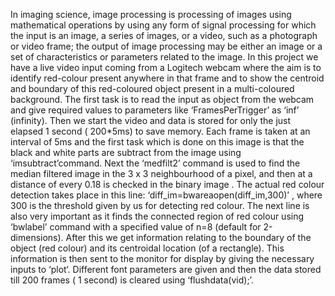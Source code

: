 In imaging science, image processing is processing of images using mathematical operations by using
any form of signal processing for which the input is an image, a series of images, or a video, such as a
photograph or video frame; the output of image processing may be either an image or a set of
characteristics or parameters related to the image. In this project we have a live video input coming
from a Logitech webcam where the aim is to identify red-colour present anywhere in that frame and
to show the centroid and boundary of this red-coloured object present in a multi-coloured
background.
The first task is to read the input as object from the webcam and give required values to parameters
like ‘FramesPerTrigger’ as ‘inf’ (infinity). Then we start the video and data is stored for only the just
elapsed 1 second ( 200*5ms) to save memory. Each frame is taken at an interval of 5ms and the first
task which is done on this image is that the black and white parts are subtract from the image using
‘imsubtract’command. Next the ‘medfilt2’ command is used to find the median filtered image in the
3 x 3 neighbourhood of a pixel, and then at a distance of every 0.18 is checked in the binary image .
The actual red colour detection takes place in this line:
‘diff_im=bwareaopen(diff_im,300)’ , where 300 is the threshold given by us for detecting red colour.
The next line is also very important as it finds the connected region of red colour using ‘bwlabel’
command with a specified value of n=8 (default for 2-dimensions).
After this we get information relating to the boundary of the object (red colour) and its centroidal
location (of a rectangle). This information is then sent to the monitor for display by giving the
necessary inputs to ‘plot‘. Different font parameters are given and then the data stored till 200
frames ( 1 second) is cleared using ‘flushdata(vid);’.
